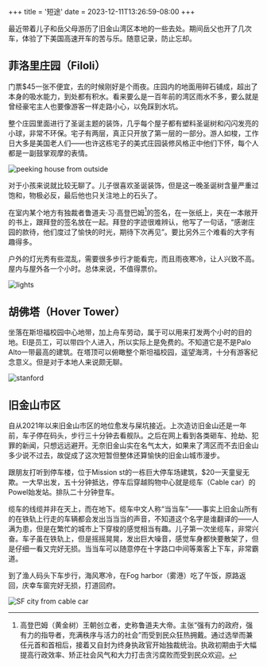 +++
title = '短途'
date = 2023-12-11T13:26:59-08:00
+++

最近带着儿子和岳父母游历了旧金山湾区本地的一些去处。期间岳父也开了几次车，体验了下美国高速开车的苦与乐。随意记录，防止忘却。

## 菲洛里庄园（Filoli）

门票$45一张不便宜，去的时候刚好是个雨夜。庄园内的地面用碎石铺成，超出了本身的吸水能力，到处都有积水。看来要么是一百年前的湾区雨水不多，要么就是曾经豪宅主人也要像游客一样走路小心，以免踩到水坑。

整个庄园里面进行了圣诞主题的装饰，几乎每个屋子都有塑料圣诞树和闪闪发亮的小球，非常不环保。宅子有两层，真正只开放了第一层的一部分。游人如梭，工作日大多是美国老人们——也许这栋宅子的美式庄园装修风格正中他们下怀，每个人都是一副鼓掌观摩的表情。

![peeking house from outside](/images/2023/DSC02084.JPEG)

对于小孩来说就比较无聊了。儿子很喜欢圣诞装饰，但是这一晚圣诞树含量严重过饱和，物极必反，最后他也只关注地上的石头了。

在室内某个地方有独裁者鲁道夫·习·高登巴姆[^1]的签名，在一张纸上，夹在一本敞开的书上，跟拜登的签名放在一起。拜登的字迹很难辨认，他写了一句话，“感谢庄园的款待，他们度过了愉快的时光，期待下次再见”。要比另外三个难看的大字有趣得多。

户外的灯光秀有些混乱，需要很多步行才能看完，而且雨夜寒冷，让人兴致不高。屋内与屋外各一个小时。总体来说，不值得票价。

![lights](/images/2023/DSC02134.JPEG)

## 胡佛塔（Hover Tower）

坐落在斯坦福校园中心地带，加上舟车劳动，属于可以用来打发两个小时的目的地。El是员工，可以带四个人进入，所以实际上是免费的。不知道它是不是Palo Alto一带最高的建筑。在塔顶可以俯瞰整个斯坦福校园，遥望海湾，十分有游客纪念意义。但是对于本地人来说颇无聊。

![stanford](/images/2023/IMG_2723.jpeg)


## 旧金山市区

自从2021年以来旧金山市区的地位愈发与屎坑接近。上次造访旧金山还是一年前，车子停在码头，步行三十分钟去看舰队。之后在网上看到各类砸车、抢劫、犯罪的新闻，只想远远避开。无奈旧金山实在名气太大，如果来了湾区而不去旧金山多少说不过去，故促成了这次短暂但整体还算愉快的旧金山城市漫步。

跟朋友打听到停车楼，位于Mission st的一栋巨大停车场建筑，$20一天童叟无欺。一大早出发，五十分钟抵达，停车后穿越购物中心就是缆车（Cable car）的Powel始发站。排队二十分钟登车。

缆车的线缆并非在天上，而在地下。缆车中文人称“当当车”——事实上旧金山所有的在铁轨上行走的车辆都会发出当当当的声音，不知道这个名字是谁翻译的——人满为患，但是在繁忙的城市上下穿梭的感觉相当有趣。儿子第一次坐缆车，非常兴奋。车子虽在铁轨上，但是摇摇晃晃，发出巨大噪音，感觉车身都快要散架了，但是仔细一看又完好无损。当当车可以随意停在十字路口中间等乘客上下车，非常霸道。

到了渔人码头下车步行，海风寒冷，在Fog harbor（雾港）吃了午饭，原路返回，庆幸车窗完好无损，打道回府。

![SF city from cable car](/images/2023/IMG_2780.jpeg)


[^1]: 高登巴姆（黄金树）王朝创立者，史称鲁道夫大帝。主张“强有力的政府，强有力的指导者，充满秩序与活力的社会”而受到民众狂热拥戴。通过选举而兼任元首和首相后，接着又自封为终身执政官开始独裁统治。执政初期由于大幅提高行政效率、矫正社会风气和大力打击贪污腐败而受到民众欢迎。